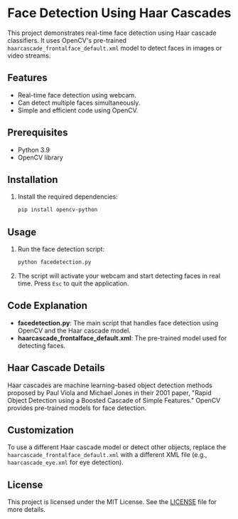 
# Face Detection Using Haar Cascades

This project demonstrates real-time face detection using Haar cascade classifiers. It uses OpenCV's pre-trained `haarcascade_frontalface_default.xml` model to detect faces in images or video streams.

## Features
- Real-time face detection using webcam.
- Can detect multiple faces simultaneously.
- Simple and efficient code using OpenCV.

## Prerequisites
- Python 3.9
- OpenCV library

## Installation


1. Install the required dependencies:
   ```bash
   pip install opencv-python
   ```

## Usage

1. Run the face detection script:
   ```bash
   python facedetection.py
   ```

2. The script will activate your webcam and start detecting faces in real time. Press `Esc` to quit the application.

## Code Explanation

- **facedetection.py**: The main script that handles face detection using OpenCV and the Haar cascade model.
- **haarcascade_frontalface_default.xml**: The pre-trained model used for detecting faces.


## Haar Cascade Details

Haar cascades are machine learning-based object detection methods proposed by Paul Viola and Michael Jones in their 2001 paper, "Rapid Object Detection using a Boosted Cascade of Simple Features." OpenCV provides pre-trained models for face detection.

## Customization
To use a different Haar cascade model or detect other objects, replace the `haarcascade_frontalface_default.xml` with a different XML file (e.g., `haarcascade_eye.xml` for eye detection).

## License
This project is licensed under the MIT License. See the [LICENSE](LICENSE) file for more details.

